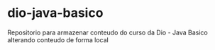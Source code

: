 # dio-java-basico
Repositorio para armazenar  conteudo do curso  da Dio - Java Basico
alterando conteudo de forma local
